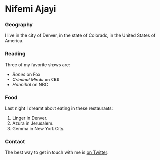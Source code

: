 # Nifemi Ajayi

### Geography

I live in the city of Denver, in the state of Colorado, in the United States
of America.

### Reading

Three of my favorite shows are:

- *Bones* on Fox
- *Criminal Minds* on CBS
- *Hannibal* on NBC

### Food

Last night I dreamt about eating in these restaurants:

1. Linger in Denver.
2. Azura in Jerusalem.
3. Gemma in New York City.

### Contact

The best way to get in touch with me is [on Twitter](https://twitter.com/nifemi_a_jay).
